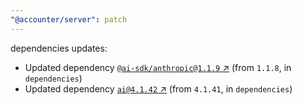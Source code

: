 ```yaml
---
"@accounter/server": patch
---
```

dependencies updates:
  - Updated dependency [`@ai-sdk/anthropic@1.1.9` ↗︎](https://www.npmjs.com/package/@ai-sdk/anthropic/v/1.1.9) (from `1.1.8`, in `dependencies`)
  - Updated dependency [`ai@4.1.42` ↗︎](https://www.npmjs.com/package/ai/v/4.1.42) (from `4.1.41`, in `dependencies`)
